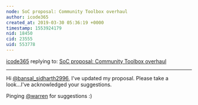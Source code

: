 ```yaml
---
node: SoC proposal: Community Toolbox overhaul
author: icode365
created_at: 2019-03-30 05:36:19 +0000
timestamp: 1553924179
nid: 18450
cid: 23555
uid: 553778
---
```




[icode365](../profile/icode365) replying to: [SoC proposal: Community Toolbox overhaul](../notes/icode365/03-02-2019/soc-proposal)

----
 Hi [@bansal_sidharth2996](/profile/bansal_sidharth2996), I've updated my proposal. Please take a look...I've acknowledged your suggestions.

Pinging [@warren](/profile/warren) for suggestions :)
